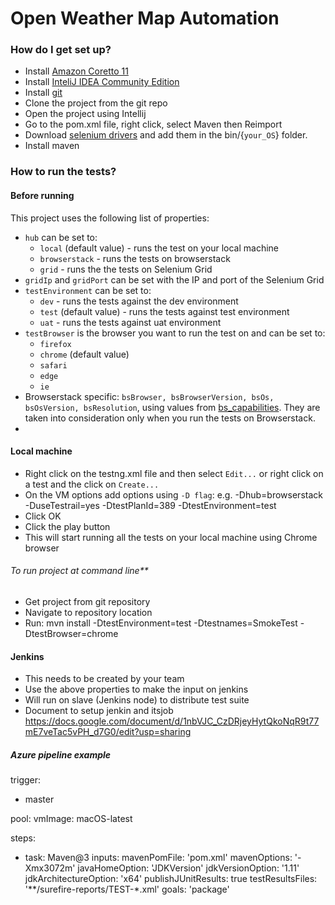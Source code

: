Open Weather Map Automation
==========================

### How do I get set up?
* Install [Amazon Coretto 11](https://aws.amazon.com/corretto/)
* Install [InteliJ IDEA Community Edition](https://www.jetbrains.com/idea/download)
* Install [git](https://git-scm.com/downloads)
* Clone the project from the git repo
* Open the project using Intellij
* Go to the pom.xml file, right click, select Maven then Reimport
* Download [selenium drivers](https://selenium.dev/documentation/en/webdriver/driver_requirements/#quick-reference)
and add them in the bin/{```your_OS```} folder.
* Install maven

### How to run the tests?

#### Before running
This project uses the following list of properties:

* ```hub``` can be set to:
    * ```local``` (default value) - runs the test on your local machine
    * ```browserstack``` - runs the tests on browserstack
    * ```grid``` - runs the the tests on Selenium  Grid
* ```gridIp``` and ```gridPort``` can be set with the IP and port of the Selenium Grid
* ```testEnvironment``` can be set to:
    * ```dev``` - runs the tests against the dev environment
    * ```test``` (default value) - runs the tests against test environment
    * ```uat``` - runs the tests against uat environment
* ```testBrowser``` is the browser you want to run the test on and can be set to:
    * ```firefox```
    * ```chrome``` (default value)
    * ```safari```
    * ```edge```
    * ```ie```
* Browserstack specific: ```bsBrowser, bsBrowserVersion, bsOs, bsOsVersion, bsResolution```, using
 values from [bs_capabilities](https://www.browserstack.com/automate/java#setting-os-and-browser). They are taken into consideration only when you run the tests on Browserstack.
*

#### Local machine
* Right click on the testng.xml file and then select ```Edit...``` or right click on a test and the click on ```Create...```
* On the VM options add options using ```-D flag```:  e.g. -Dhub=browserstack -DuseTestrail=yes -DtestPlanId=389 -DtestEnvironment=test
* Click OK
* Click the play button
* This will start running all the tests on your local machine using Chrome browser

###### To run project at command line**
* Get project from git repository
* Navigate to repository location
* Run: mvn install -DtestEnvironment=test -Dtestnames=SmokeTest -DtestBrowser=chrome

#### Jenkins
* This needs to be created by your team
* Use the above properties to make the input
  on jenkins
* Will run on slave (Jenkins node) to distribute test suite
* Document to setup jenkin and itsjob https://docs.google.com/document/d/1nbVJC_CzDRjeyHytQkoNqR9t77mE7veTac5vPH_d7G0/edit?usp=sharing

##### Azure pipeline example
trigger:
- master

pool:
  vmImage: macOS-latest

steps:
- task: Maven@3
  inputs:
    mavenPomFile: 'pom.xml'
    mavenOptions: '-Xmx3072m'
    javaHomeOption: 'JDKVersion'
    jdkVersionOption: '1.11'
    jdkArchitectureOption: 'x64'
    publishJUnitResults: true
    testResultsFiles: '**/surefire-reports/TEST-*.xml'
    goals: 'package'



